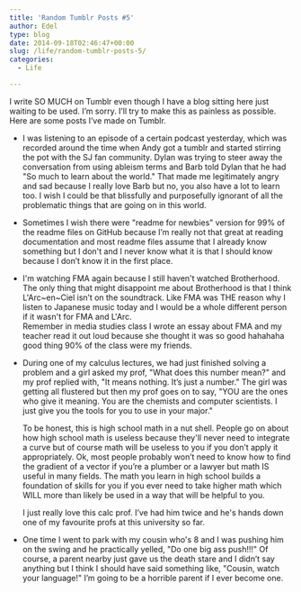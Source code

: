 ```yaml
---
title: 'Random Tumblr Posts #5'
author: Edel
type: blog
date: 2014-09-18T02:46:47+00:00
slug: /life/random-tumblr-posts-5/
categories:
  - Life

---
```

I write SO MUCH on Tumblr even though I have a blog sitting here just waiting to be used. I’m sorry. I’ll try to make this as painless as possible. Here are some posts I’ve made on Tumblr.

  * I was listening to an episode of a certain podcast yesterday, which was recorded around the time when Andy got a tumblr and started stirring the pot with the SJ fan community. Dylan was trying to steer away the conversation from using ableism terms and Barb told Dylan that he had "So much to learn about the world." That made me legitimately angry and sad because I really love Barb but no, you also have a lot to learn too. I wish I could be that blissfully and purposefully ignorant of all the problematic things that are going on in this world.
  * Sometimes I wish there were "readme for newbies" version for 99% of the readme files on GitHub because I’m really not that great at reading documentation and most readme files assume that I already know something but I don't and I never know what it is that I should know because I don’t know it in the first place.
  * I'm watching FMA again because I still haven't watched Brotherhood. The only thing that might disappoint me about Brotherhood is that I think L'Arc~en~Ciel isn’t on the soundtrack. Like FMA was THE reason why I listen to Japanese music today and I would be a whole different person if it wasn't for FMA and L'Arc.  
    Remember in media studies class I wrote an essay about FMA and my teacher read it out loud because she thought it was so good hahahaha good thing 90% of the class were my friends.
  * During one of my calculus lectures, we had just finished solving a problem and a girl asked my prof, "What does this number mean?" and my prof replied with, "It means nothing. It’s just a number." The girl was getting all flustered but then my prof goes on to say, "YOU are the ones who give it meaning. You are the chemists and computer scientists. I just give you the tools for you to use in your major."
  
    To be honest, this is high school math in a nut shell. People go on about how high school math is useless because they'll never need to integrate a curve but of course math will be useless to you if you don’t apply it appropriately. Ok, most people probably won’t need to know how to find the gradient of a vector if you’re a plumber or a lawyer but math IS useful in many fields. The math you learn in high school builds a foundation of skills for you if you ever need to take higher math which WILL more than likely be used in a way that will be helpful to you.
  
    I just really love this calc prof. I’ve had him twice and he's hands down one of my favourite profs at this university so far.
  * One time I went to park with my cousin who's 8 and I was pushing him on the swing and he practically yelled, "Do one big ass push!!!" Of course, a parent nearby just gave us the death stare and I didn’t say anything but I think I should have said something like, "Cousin, watch your language!" I’m going to be a horrible parent if I ever become one.


